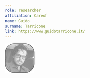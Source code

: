 ```yaml
---
role: researcher
affiliation: Careof
name: Guido
surname: Tarricone
link: https://www.guidotarricone.it/
---
```


![{name} {surname}](./profile.jpg)